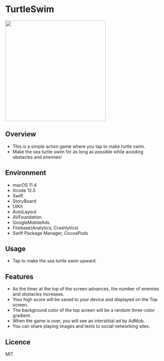 # TurtleSwim
<img src="https://user-images.githubusercontent.com/76898162/132785073-1be5f360-8bb5-45cf-8cd7-22c2812eebf1.png" width="320px">
<img scr="https://user-images.githubusercontent.com/76898162/133015006-76a00713-c354-425c-8912-07a5ce1283ac.gif" width="320px">


## Overview
- This is a simple action game where you tap to make turtle swim.
- Make the sea turtle swim for as long as possible while avoiding obstacles and enemies!

## Environment
- macOS 11.4
- Xcode 12.5
- Swift
- StoryBoard
- UIKit
- AutoLayout
- AVFoundation
- GoogleMobileAds
- Firebase(Analytics, Crashlytics)
- Swift Package Manager, CocoaPods

## Usage
- Tap to make the sea turtle swim upward.

## Features
- As the timer at the top of the screen advances, the number of enemies and obstacles increases. 
- Your high score will be saved to your device and displayed on the Top screen.
- The background color of the top screen will be a random three-color gradient.
- When the game is over, you will see an interstitial ad by AdMob.
- You can share playing images and texts to social networking sites.

## Licence
MIT
